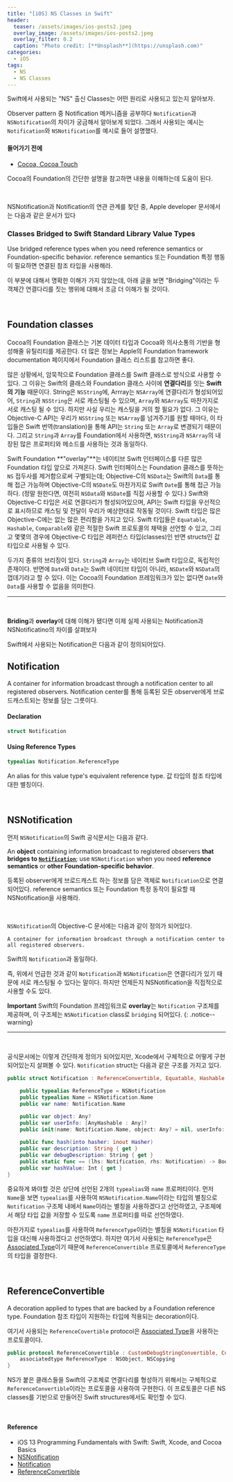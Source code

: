 ```yaml
---
title: "[iOS] NS Classes in Swift"
header:
  teaser: /assets/images/ios-posts2.jpeg
  overlay_image: /assets/images/ios-posts2.jpeg
  overlay_filter: 0.2
  caption: "Photo credit: [**Unsplash**](https://unsplash.com)"
categories:
  - iOS
tags:
  - NS
  - NS Classes
---
```


Swift에서 사용되는 "NS" 출신 Classes는 어떤 원리로 사용되고 있는지 알아보자.

Observer pattern 중 Notification 메커니즘을 공부하다 `Notification`과 `NSNotification`의 차이가 궁금해서 알아보게 되었다. 그래서 사용되는 예시는 `Notification`와 `NSNotification`를 예시로 들어 설명했다.

#### 들어가기 전에

- [Cocoa, Cocoa Touch](https://corykim0829.github.io/ios/iOS-framework/)

Cocoa의 Foundation의 간단한 설명을 참고하면 내용을 이해하는데 도움이 된다.

<br>

NSNotification과 Notification의 연관 관계를 찾던 중, Apple developer 문서에서는 다음과 같은 문서가 있다

### Classes Bridged to Swift Standard Library Value Types

Use bridged reference types when you need reference semantics or Foundation-specific behavior.
reference semantics 또는 Foundation 특정 행동이 필요하면 연결된 참조 타입을 사용해라.

이 부분에 대해서 명확한 이해가 가지 않았는데, 아래 글을 보면 "Bridging"이라는 두 객체간 연결다리를 짓는 행위에 대해서 조금 더 이해가 될 것이다.

<br>

## Foundation classes

Cocoa의 Foundation 클래스는 기본 데이터 타입과 Cocoa와 의사소통의 기반을 형성해줄 유틸리티를 제공한다. 더 많은 정보는 Apple의 Foundation framework documentation 페이지에서 Foundation 클래스 리스트를 참고하면 좋다.

많은 상황에서, 암묵적으로 Foundation 클래스를  Swift 클래스로 방식으로 사용할 수 있다. 그 이유는 Swift의 클래스와 Foundation 클래스 사이에 **연결다리**를 잇는 **Swift의 기능** 때문이다. String은 `NSString`에, Arrray는 `NSArray`에 연결다리가 형성되어있어, `String`과 `NSString`은 서로 캐스팅될 수 있으며, `Array`와 `NSArray`도 마찬가지로 서로 캐스팅 될 수 있다. 하지만 사실 우리는 캐스팅을 거의 할 필요가 없다. 그 이유는 Objective-C API는 우리가 `NSString` 또는 `NSArray`를 넘겨주기를 원할 때마다, 이 타입들은 Swift 번역(translation)을 통해 API는 `String` 또는 `Array`로 변경되기 때문이다. 그리고 `String`과 `Array`를 Foundation에서 사용하면, `NSString`과 `NSArray`의 내장된 많은 프로퍼티와 메소드를 사용하는 것과 동일하다.

Swift Foundation **"overlay"**는 네이티브 Swift 인터페이스를 다른 많은 Foundation 타입 앞으로 가져온다. Swift 인터페이스는 Foundation 클래스를 뜻하는 `NS` 접두사를 제거함으로써 구별되는데; Objective-C의 `NSData`는 Swift의 `Data`를 통해 접근 가능하며 Objective-C의 `NSDate`도 마찬가지로 Swift `Date`를 통해 접근 가능하다. (정말 원한다면, 여전히 `NSData`와 `NSDate`를 직접 사용할 수 있다.) Swift와 Objective-C 타입은 서로 연결다리가 형성되어있으며, API는 Swift 타입을 우선적으로 표시하므로 캐스팅 및 전달이 우리가 예상한대로 작동될 것이다. Swift 타입은 많은 Objective-C에는 없는 많은 편리함을 가지고 있다. Swift 타입들은 `Equatable`, `Hashable`, `Comparable`와 같은 적절한 Swift 프로토콜의 채택을 선언할 수 있고, 그리고 몇몇의 경우에 Objective-C 타입은 레퍼런스 타입(classes)인 반면 structs인 값 타입으로 사용될 수 있다.

두가지 종류의 브리징이 있다. `String`과 `Array`는 네이티브 Swift 타입으로, 독립적인 존재이다. 반면에 `Date`와 `Data`는 Swift 네이티브 타입이 아니라, `NSDate`와 `NSData`의 껍데기라고 할 수 있다. 이는 Cocoa의 Foundation 프레임워크가 있는 없다면 `Date`와 `Data`를 사용할 수 없음을 의미한다.

---

<br>

**Briding**과 **overlay**에 대해 이해가 됐다면 이제 실제 사용되는 Notification과 NSNotificatino의 차이를 살펴보자

Swift에서 사용되는 Notification은 다음과 같이 정의되어있다.

## Notification

A container for information broadcast through a notification center to all registered observers.
Notification center를 통해 등록된 모든 observer에게 브로드캐스트되는 정보를 담는 그릇이다.

#### Declaration

```swift
struct Notification
```

#### Using Reference Types

```swift
typealias Notification.ReferenceType
```

An alias for this value type's equivalent reference type.
값 타입의 참조 타입에 대한 별칭이다.

<br>

## NSNotification

먼저 `NSNotification`의 Swift 공식문서는 다음과 같다.

An **object** containing information broadcast to registered observers **that bridges to [`Notification`](https://developer.apple.com/documentation/foundation/notification)**; use `NSNotification` when you need **reference semantics** or **other Foundation-specific behavior**.

등록된 observer에게 브로드캐스트 하는 정보를 담은 객체로 `Notification`으로 연결되어있다. reference semantics 또는 Foundation 특정 동작이 필요할 때 NSNotification을 사용해라.

<br>

`NSNotification`의 Objective-C 문서에는 다음과 같이 정의가 되어있다.

```
A container for information broadcast through a notification center to all registered observers.
```

Swift의 `Notification`과 동일하다.

즉, 위에서 언급한 것과 같이 `Notification`과 `NSNotification`은 연결다리가 있기 때문에 서로 캐스팅될 수 있다는 말이다. 하지만 언제든지 NSNotification을 직접적으로 사용할 수도 있다.

**Important**
Swift의 Foundation 프레임워크로 **overlay**는 `Notification` 구조체를 제공하며, 이 구조체는 `NSNotification` class로 `bridging` 되어있다.
{: .notice--warning}

---

<br>

공식문서에는 이렇게 간단하게 정의가 되어있지만, Xcode에서 구체적으로 어떻게 구현되어있는지 살펴볼 수 있다. `Notification` struct는 다음과 같은 구조를 가지고 있다.

```swift
public struct Notification : ReferenceConvertible, Equatable, Hashable {

    public typealias ReferenceType = NSNotification
    public typealias Name = NSNotification.Name
    public var name: Notification.Name

    public var object: Any?
    public var userInfo: [AnyHashable : Any]?
    public init(name: Notification.Name, object: Any? = nil, userInfo: [AnyHashable : Any]? = nil)
  
    public func hash(into hasher: inout Hasher)
    public var description: String { get }
    public var debugDescription: String { get }
    public static func == (lhs: Notification, rhs: Notification) -> Bool
    public var hashValue: Int { get }
}
```

중요하게 봐야할 것은 상단에 선언된 2개의 `typealias`와 `name` 프로퍼티이다. 먼저 `Name`을 보면 `typealias`를 사용하여 `NSNotification.Name`이라는 타입의 별칭으로 `Notification` 구조체 내에서 `Name`이라는 별칭을 사용하겠다고 선언하였고, 구조체에서 해당 타입 값을 저장할 수 있도록 `name` 프로퍼티를 따로 선언하였다.

마찬가지로 `typealias`를 사용하여 `ReferenceType`이라는 별칭을 `NSNotification` 타입을 대신해 사용하겠다고 선언하였다. 하지만 여기서 사용되는 `ReferenceType`은 [Associated Type](https://corykim0829.github.io/swift/Associated-Type/)이기 때문에 `ReferenceConvertible` 프로토콜에서 `ReferenceType`의 타입을 결정한다.

<br>

## ReferenceConvertible

A decoration applied to types that are backed by a Foundation reference type.
Foundation 참조 타입이 지원하는 타입에 적용되는 decoration이다.

여기서 사용되는 `ReferenceCovertible` protocol은 [Associated Type](https://corykim0829.github.io/swift/Associated-Type/)을 사용하는 프로토콜이다.

```swift
public protocol ReferenceConvertible : CustomDebugStringConvertible, CustomStringConvertible, Hashable, _ObjectiveCBridgeable {
    associatedtype ReferenceType : NSObject, NSCopying
}
```

NS가 붙은 클래스들을 Swift의 구조체로 연결다리를 형성하기 위해서는 구체적으로 `ReferenceConvertible`이라는 프로토콜을 사용하여 구현한다. 이 프로토콜은 다른 NS classes를 기반으로 만들어진 Swift structures에서도 확인할 수 있다.

<br>

#### Reference

- iOS 13 Programming Fundamentals with Swift: Swift, Xcode, and Cocoa Basics
- [NSNotification](https://developer.apple.com/documentation/foundation/nsnotification)
- [Notification](https://developer.apple.com/documentation/foundation/notification)
- [ReferenceConvertible](https://developer.apple.com/documentation/foundation/referenceconvertible)